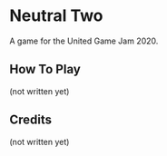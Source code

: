 # Neutral Two

A game for the United Game Jam 2020.

## How To Play

(not written yet)

## Credits

(not written yet)
